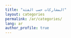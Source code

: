 ```yaml
---
title: "المشاركات حسب الفئة"
layout: categories
permalink: /ar/categories/
lang: ar
author_profile: true
---
```

